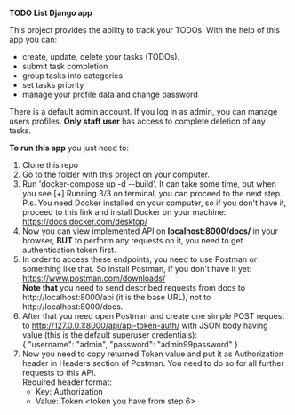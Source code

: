 **TODO List Django app**

This project provides the ability to track your TODOs. With the help of this app you can:
* create, update, delete your tasks (TODOs).
* submit task completion
* group tasks into categories
* set tasks priority
* manage your profile data and change password

There is a default admin account. If you log in as admin, you can manage users profiles.
**Only staff user** has access to complete deletion of any tasks.

**To run this app** you just need to:
1. Clone this repo
2. Go to the folder with this project on your computer.
3. Run 'docker-compose up -d --build'. It can take some time, but when you see [+] Running 3/3 on terminal, you can proceed to the next step.
   P.s. You need Docker installed on your computer, so if you don't have it, proceed to this link and install Docker on your machine: https://docs.docker.com/desktop/
4. Now you can view implemented API on **localhost:8000/docs/** in your browser, **BUT** to perform any requests on it, you need to get authentication token first.
5. In order to access these endpoints, you need to use Postman or something like that. So install Postman, if you don't have it yet: https://www.postman.com/downloads/<br>
**Note that** you need to send described requests from docs to http://localhost:8000/api (it is the base URL), not to http://localhost:8000/docs.
6. After that you need open Postman and create one simple POST request to http://127.0.0.1:8000/api/api-token-auth/ with JSON body having value (this is the default superuser credentials): <br>
{
    "username": "admin",
    "password": "admin99password"
}
7. Now you need to copy returned Token value and put it as Authorization header in Headers section of Postman. You need to do so for all further requests to this API.<br>
Required header format:
   * Key: Authorization
   * Value: Token <token you have from step 6>